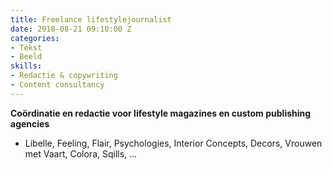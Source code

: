 ```yaml
---
title: Freelance lifestylejournalist
date: 2018-08-21 09:10:00 Z
categories:
- Tekst
- Beeld
skills:
- Redactie & copywriting
- Content consultancy
---
```


**Coördinatie en redactie voor lifestyle magazines en custom publishing agencies**
* Libelle, Feeling, Flair, Psychologies, Interior Concepts, Decors, Vrouwen met Vaart, Colora, Sqills, ...
